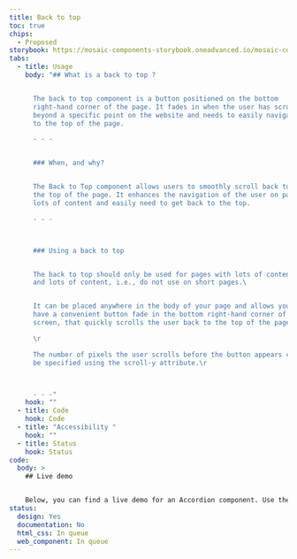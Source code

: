 ```yaml
---
title: Back to top
toc: true
chips:
  - Proposed
storybook: https://mosaic-components-storybook.oneadvanced.io/mosaic-components-core/?path=/story/components-back-to-top--default
tabs:
  - title: Usage
    body: "## What is a back to top ?


      The back to top component is a button positioned on the bottom
      right-hand corner of the page. It fades in when the user has scrolled
      beyond a specific point on the website and needs to easily navigate back
      to the top of the page.

      - - -


      ### When, and why?


      The Back to Top component allows users to smoothly scroll back to
      the top of the page. It enhances the navigation of the user on pages with
      lots of content and easily need to get back to the top.

      - - -



      ### Using a back to top


      The back to top should only be used for pages with lots of content
      and lots of content, i.e., do not use on short pages.\ 


      It can be placed anywhere in the body of your page and allows you to
      have a convenient button fade in the bottom right-hand corner of the
      screen, that quickly scrolls the user back to the top of the page.\r

      \r

      The number of pixels the user scrolls before the button appears can
      be specified using the scroll-y attribute.\r



      - - -"
    hook: ""
  - title: Code
    hook: Code
  - title: "Accessibility "
    hook: ""
  - title: Status
    hook: Status
code:
  body: >
    ## Live demo


    Below, you can find a live demo for an Accordion component. Use the drop-down menus and radio buttons to view the different Button Types and Variants.
status:
  design: Yes
  documentation: No
  html_css: In queue
  web_component: In queue
---
```

